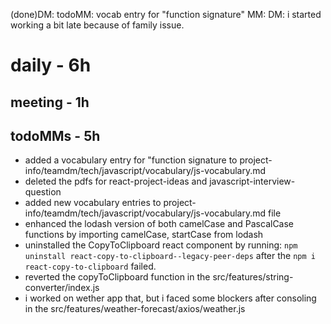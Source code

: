 (done)DM: todoMM: vocab entry for "function signature"
MM: DM: i started working a bit late because of family issue.
# daily - 6h
## meeting - 1h 

## todoMMs - 5h
* added a vocabulary entry for "function signature to project-info/teamdm/tech/javascript/vocabulary/js-vocabulary.md
* deleted the pdfs for react-project-ideas and javascript-interview-question
* added new vocabulary entries to project-info/teamdm/tech/javascript/vocabulary/js-vocabulary.md file
* enhanced the lodash version of both camelCase and PascalCase functions by importing camelCase, startCase  from lodash
* uninstalled the CopyToClipboard react component by running: `npm uninstall react-copy-to-clipboard--legacy-peer-deps` after the `npm i react-copy-to-clipboard` failed.
* reverted the copyToClipboard function in the src/features/string-converter/index.js
* i worked on wether app that, but i faced some blockers after consoling in the src/features/weather-forecast/axios/weather.js
